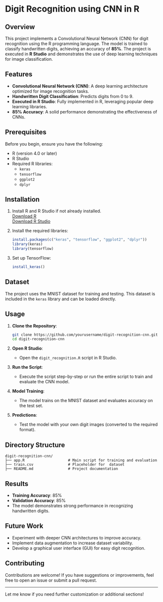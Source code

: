 # Digit Recognition using CNN in R

## Overview
This project implements a Convolutional Neural Network (CNN) for digit recognition using the R programming language. The model is trained to classify handwritten digits, achieving an accuracy of **85%**. The project is executed in **R Studio** and demonstrates the use of deep learning techniques for image classification.

## Features
- **Convolutional Neural Network (CNN)**: A deep learning architecture optimized for image recognition tasks.
- **Handwritten Digit Classification**: Predicts digits from 0 to 9.
- **Executed in R Studio**: Fully implemented in R, leveraging popular deep learning libraries.
- **85% Accuracy**: A solid performance demonstrating the effectiveness of CNNs.

## Prerequisites
Before you begin, ensure you have the following:
- R (version 4.0 or later)
- R Studio
- Required R libraries:
  - `keras`
  - `tensorflow`
  - `ggplot2`
  - `dplyr`

## Installation
1. Install R and R Studio if not already installed.  
   [Download R](https://cran.r-project.org/)  
   [Download R Studio](https://www.rstudio.com/)

2. Install the required libraries:
   ```R
   install.packages(c("keras", "tensorflow", "ggplot2", "dplyr"))
   library(keras)
   library(tensorflow)
   ```

3. Set up TensorFlow:
   ```R
   install_keras()
   ```

## Dataset
The project uses the MNIST dataset for training and testing. This dataset is included in the `keras` library and can be loaded directly.

## Usage
1. **Clone the Repository**:
   ```bash
   git clone https://github.com/yourusername/digit-recognition-cnn.git
   cd digit-recognition-cnn
   ```

2. **Open R Studio**:
   - Open the `digit_recognition.R` script in R Studio.

3. **Run the Script**:
   - Execute the script step-by-step or run the entire script to train and evaluate the CNN model.

4. **Model Training**:
   - The model trains on the MNIST dataset and evaluates accuracy on the test set.

5. **Predictions**:
   - Test the model with your own digit images (converted to the required format).

## Directory Structure
```
digit-recognition-cnn/
├── app.R                    # Main script for training and evaluation
├── train.csv                # Placeholder for  dataset
├── README.md                # Project documentation
```

## Results
- **Training Accuracy**: 85%
- **Validation Accuracy**: 85%
- The model demonstrates strong performance in recognizing handwritten digits.

## Future Work
- Experiment with deeper CNN architectures to improve accuracy.
- Implement data augmentation to increase dataset variability.
- Develop a graphical user interface (GUI) for easy digit recognition.

## Contributing
Contributions are welcome! If you have suggestions or improvements, feel free to open an issue or submit a pull request.


---

Let me know if you need further customization or additional sections!